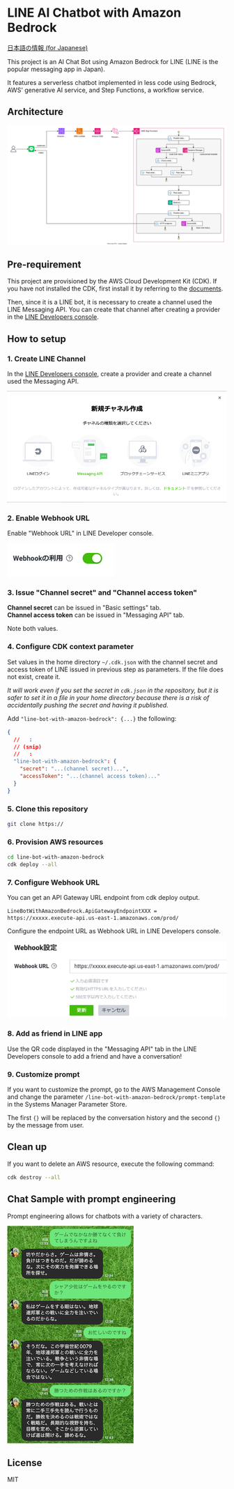 # LINE AI Chatbot with Amazon Bedrock

[日本語の情報 (for Japanese)](https://blog.msysh.me/posts/2024/01/line_bot_with_amazon_bedrock.html)

This project is an AI Chat Bot using Amazon Bedrock for LINE (LINE is the popular messaging app in Japan).

It features a serverless chatbot implemented in less code using Bedrock, AWS' generative AI service, and Step Functions, a workflow service.

## Architecture

![architecture](./doc/images/architecture.svg)

## Pre-requirement

This project are provisioned by the AWS Cloud Development Kit (CDK). If you have not installed the CDK, first install it by referring to the [documents](https://docs.aws.amazon.com/cdk/v2/guide/getting_started.html).

Then, since it is a LINE bot, it is necessary to create a channel used the LINE Messaging API. You can create that channel after creating a provider in the [LINE Developers console](https://developers.line.biz/console/).

## How to setup

### 1. Create LINE Channel

In the [LINE Developers console](https://developers.line.biz/console/), create a provider and create a channel used the Messaging API.

![Create channel used the Messaging API](./doc/images/create-channel-used-messaging-api.png)

### 2. Enable Webhook URL

Enable "Webhook URL" in LINE Developer console.

![Enable Webhook URL](./doc/images/enable-webhook-url.png)

### 3. Issue "Channel secret" and "Channel access token"

**Channel secret** can be issued in "Basic settings" tab.  
**Channel access token** can be issued in "Messaging API" tab.

Note both values.

### 4. Configure CDK context parameter

Set values in the home directory `~/.cdk.json` with the channel secret and access token of LINE issued in previous step as parameters. If the file does not exist, create it.

_It will work even if you set the secret in `cdk.json` in the repository, but it is safer to set it in a file in your home directory because there is a risk of accidentally pushing the secret and having it published._

Add `"line-bot-with-amazon-bedrock": {...}` the following:

```json
{
  //   :
  // (snip)
  //   :
  "line-bot-with-amazon-bedrock": {
    "secret": "...(channel secret)...",
    "accessToken": "...(channel access token)..."
  }
}
```

### 5. Clone this repository

```sh
git clone https://
```

### 6. Provision AWS resources

```sh
cd line-bot-with-amazon-bedrock
cdk deploy --all
```

### 7. Configure Webhook URL

You can get an API Gateway URL endpoint from cdk deploy output.

```
LineBotWithAmazonBedrock.ApiGatewayEndpointXXX = https://xxxxx.execute-api.us-east-1.amazonaws.com/prod/
```

Configure the endpoint URL as Webhook URL in LINE Developers console.

![Configure Webhook URL](./doc/images/configure-webhook-url.png)

### 8. Add as friend in LINE app

Use the QR code displayed in the "Messaging API" tab in the LINE Developers console to add a friend and have a conversation!

### 9. Customize prompt

If you want to customize the prompt, go to the AWS Management Console and change the parameter `/line-bot-with-amazon-bedrock/prompt-template` in the Systems Manager Parameter Store. 

The first `{}` will be replaced by the conversation history and the second `{}` by the message from user.

## Clean up

If you want to delete an AWS resource, execute the following command:

```sh
cdk destroy --all
```

## Chat Sample with prompt engineering

Prompt engineering allows for chatbots with a variety of characters.

![Chat sample with customizing prompt](./doc/images/sample1.png)

## License

MIT